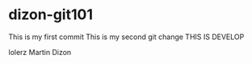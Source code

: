 # dizon-git101
This is my first commit
This is my second git change
THIS IS DEVELOP

lolerz
Martin Dizon
